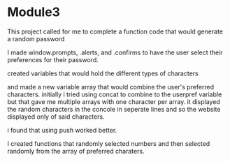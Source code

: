 # Module3
This project called for me to complete a function code that would generate a random password

I made window.prompts, .alerts, and .confirms to have the user select their preferences for their password. 

created variables that would hold the different types of characters

and made a  new variable array that would combine the user's preferred characters. initially i tried using concat to combine to the userpref variable but that gave me multiple arrays with one character per array. it displayed the random characters in the concole in seperate lines and so the website displayed only of said characters. 

i found that using push worked better. 

I created functions that randomly selected numbers and then selected randomly from the array of preferred charaters.

